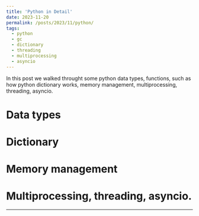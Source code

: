 ```yaml
---
title: 'Python in Detail'
date: 2023-11-20
permalink: /posts/2023/11/python/
tags:
  - python
  - gc
  - dictionary
  - threading
  - multiprocessing
  - asyncio
---
```


In this post we walked throught some python data types, functions, such as how python dictionary works, memory management, multiprocessing, threading, asyncio.

Data types 
======

Dictionary
======

Memory management
======

Multiprocessing, threading, asyncio.
======
------
